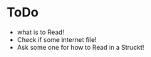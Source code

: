# ToDo 
- what is to Read! 
- Check if some internet file! 
- Ask some one for how to Read in a Struckt! 